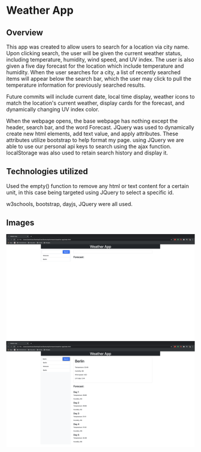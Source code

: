 # Weather App

## Overview

This app was created to allow users to search for a location via city name. Upon clicking search, the user will be given the current weather status, including temperature, humidity, wind speed, and UV index. The user is also given a five day forecast for the location which include temperature and humidity. When the user searches for a city, a list of recently searched items will appear below the search bar, which the user may click to pull the temperature information for previously searched results.

Future commits will include current date, local time display, weather icons to match the location's current weather, display cards for the forecast, and dynamically changing UV index color.

When the webpage opens, the base webpage has nothing except the header, search bar, and the word Forecast. JQuery was used to dynamically create new html elements, add text value, and apply attributes. These attributes utilize bootstrap to help format my page. using JQuery we are able to use our personal api keys to search using the ajax function. localStorage was also used to retain search history and display it.

## Technologies utilized

Used the empty() function to remove any html or text content for a certain unit, in this case being targeted using JQuery to select a specific id.

w3schools, bootstrap, dayjs, JQuery were all used.

## Images

![Blank page](assets/images/img1.png)
![Search page](assets/images/img2.png)
